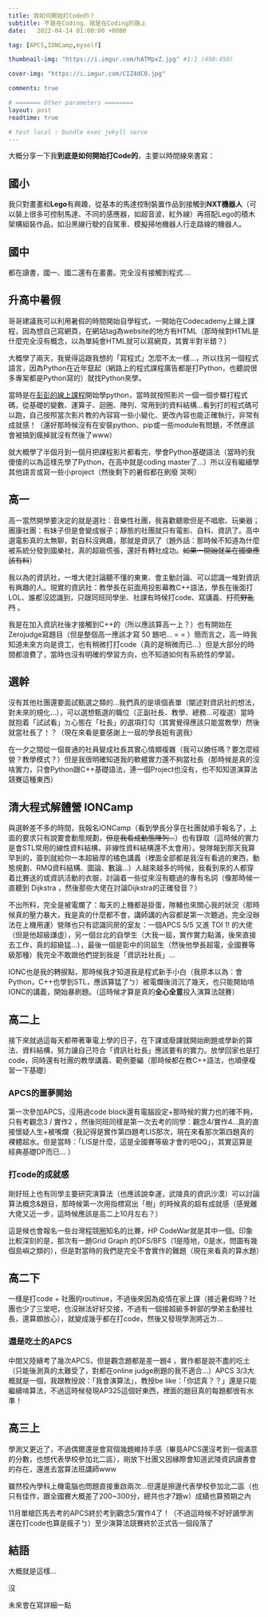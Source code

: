 ```yaml
---
title: 我如何開始打Code的？
subtitle: 不是在Coding，就是在Coding的路上
date:   2022-04-14 01:00:00 +0800

tag: [APCS,IONCamp,myself]

thumbnail-img: "https://i.imgur.com/hATMpxZ.jpg" #1:1 (450:450)

cover-img: "https://i.imgur.com/CIZ4dC0.jpg"

comments: true

# ======= Other parameters ========
layout: post
readtime: true

# test local : bundle exec jekyll serve
---
```


大概分享一下我**到底是如何開始打Code的**，主要以時間線來書寫：

## 國小

我只對畫畫和**Lego**有興趣，從基本的馬達控制裝置作品到接觸到**NXT機器人**（可以裝上很多可控制馬達、不同的感應器，如超音波、紅外線）再搭配Lego的積木架構組裝作品，如沿黑線行駛的自駕車、模擬掃地機器人行走路線的機器人。

## 國中

都在讀書，國一、國二還有在畫畫。完全沒有接觸到程式....

## 升高中暑假

哥哥建議我可以利用暑假的時間開始自學程式，一開始在Codecademy上線上課程，因為想自己寫網頁，在網站tag為website的地方有HTML（那時候對HTML是什麼完全沒有概念，以為單純會HTML就可以寫網頁，其實半對半錯？）

大概學了兩天，我覺得這跟我想的「寫程式」怎麼不太一樣...，所以找另一個程式語言，因為Python在近年竄起（網路上的程式課程廣告都是打Python，也聽說很多專案都是Python寫的）就找Python來學。

當時是在[彭彭的線上課程](https://www.youtube.com/watch?v=wqRlKVRUV_k)開始學python，當時就按照影片一個一個步驟打程式碼，從基礎的變數、運算子、迴圈、陣列、常用到的資料結構...看到打的程式碼可以跑，自己按照當次影片教的內容寫一些小變化、更改內容也能正確執行，非常有成就感！（還好那時候沒有在安裝python、pip或一些module有問題，不然應該會被搞到瘋掉就沒有然後了www）

就大概學了半個月到一個月把課程影片都看完，學會Python基礎語法（當時的我傻傻的以為這樣先學了Python，在高中就是coding master了...）所以沒有繼續學其他語言或寫一些小project（然後剩下的暑假都在刷廢 哭啊）

## 高一

高一當然開學要決定的就是選社：音樂性社團，我喜歡聽歌但是不唱歌、玩樂器；團康社團：有妹子但是會變成猴子；靜態的社團就只有電影、自科、資訊了。高中選電影真的太無聊，對自科沒興趣，那就是資訊了（題外話：那時候不知道為什麼被系統分發到國樂社，真的超級慌張，還好有轉社成功。~~如果一開始就呆在國樂應該有料~~）

我以為的資訊社，一堆大佬討論聽不懂的東東、會主動討論、可以認識一堆對資訊有興趣的人。現實的資訊社：教學長在前面用投影幕教C++語法，學長在後面打LOL、誰都沒認識到，只跟同班同學坐、社課有時候打code、寫講義、~~打荒野亂鬥~~ 。

我是在加入資訊社後才接觸到C++的（所以應該算高一上？）也有開始在Zerojudge寫題目（但是整個高一應該才寫 50 題吧... = = ）簡而言之，高一時我知道未來方向是資工，也有稍微打打code（真的是稍微而已...）但是大部分的時間都浪費了，當時也沒有明確的學習方向，也不知道如何有系統性的學習。

## 選幹

沒有其他社團還要面試甄選之類的...我們真的是填個表單（闡述對資訊社的想法，對未來的規化...），可以選想甄選的職位（正副社長、教學、總務...可複選）當時就抱着「試試看」ㄉ心態在「社長」的選項打勾（其實覺得應該只能當教學）然後就當社長了！？（現在來看是要感謝上一屆的學長姐有選我）

在一夕之間從一個普通的社員變成社長其實心情頗複雜（我可以勝任嗎？要怎麼經營？教學模式？）但是我很明確知道我的軟體實力還不夠當社長（那時候是真的沒啥實力，只會Python跟C++基礎語法，連一個Project也沒有，也不知知道演算法競賽這種東西）

## 清大程式解體營 IONCamp

與選幹差不多的時間，我報名IONCamp（看到學長分享在社團就順手報名了，上面的要求只有說要會動態規劃，~~但是我看成動態陣列...~~）也有錄取（這時候的實力是會STL常用的線性資料結構，非線性資料結構還不太會用）。營隊報到那天我算早到的，簽到就給你一本超級厚的橘色講義（裡面全部都是我沒有看過的東西，動態規劃、RMQ資料結構、圖論、數論...）人越來越多的時候，我看到來的人都穿着比賽送的或資訊活動的衣服，討論着一些從來沒有聽過的專有名詞（像那時候一直聽到 Dijkstra ，然後那些大佬在討論Dijkstra的正確發音？）

不出所料，完全是被電爛了：每天的上機都是掛蛋，隊輔也來關心我的狀況（那時候真的壓力暴大，我是真的什麼都不會，講師講的內容都是第一次聽過，完全沒辦法在上機用運）營隊也只有認識同房的室友：一個APCS 5/5 又進 TOI 1! 的大佬（但是他超級謙虛），另一個台北的自學生（大我一屆，實作實力點滿，後來直接去工作，真的超級猛...），最後一個是彰中的同屆生（然後他學長超電，全國賽等級那種）我完全不敢跟他們提到我是「資訊社社長」...

IONC也是我的轉捩點，那時候我才知道我是程式新手小白（我原本以為：會Python，C++也學到STL，應該算猛了ㄅ）被電爛後消沉了幾天，也只能開始啃IONC的講義，開始暴刷題。（這時候才算是真的**全心全意**投入演算法競賽）

## 高二上

接下來就過這每天都帶著筆電上學的日子，在下課或廢課就開始刷題或學新的算法、資料結構，努力讓自己符合「資訊社社長」應該要有的實力。放學回家也是打code，同時還有社團的教學講義、範例要編（那時候都在教C++語法，也順便複習一下基礎） 

### APCS的噩夢開始

第一次參加APCS，沒用過code block還有電腦設定+那時候的實力也的確不夠，只有考觀念3 / 實作2 ，然後同班同樣是第一次去考的同學：觀念4/實作4...真的直接懷疑人生+被嘴爛（我記得是實作第四題考LIS那次，現在來看那次第四題真的裸體超水。但是當時：「LIS是什麼，這是全國賽等級才會的吧QQ」，其實這算是經典基礎DP而已... ）

### 打code的成就感

剛好班上也有同學主要研究演算法（也應該說幸運，武陵真的資訊沙漠）可以討論算法概念&題目，那時候第一次用指標寫出「樹」的時候真的超有成就感（感覺離大佬又近一步，這時候應該是高二上10月左右？）

這是候也會報名一些台灣程競圈知名的比賽，HP CodeWar就是其中一個。印象比較深刻的是，那次有一題Grid Graph 的DFS/BFS（1是陸地，0是水，問圖有幾個島嶼之類的），但是對當時的我們是完全不會實作的難題（現在來看真的算水題）

## 高二下

一樣是打code + 社團的routinue，不過後來因為疫情在家上課（接近暑假時？社團也少了三堂吧，也沒辦法好好交接，不過有一個接超級多幹部的學弟主動接社長，還算頗放心），就變成幾乎都在打code，然後又發現學測將近ㄌ...

### 還是吃土的APCS

中間又陸續考了幾次APCS，但是觀念題都是差一題4 ，實作都是說不盡的吃土（只能後測真的太難受了，對都在online judge刷題的我不適合...）APCS 3/3大概就是一個，我跟教授說：「我會演算法」，教授be like：「你認真？？」還是只能繼續啃算法，不過這時候發現AP325這個好東西，裡面的題目真的每題都很有水準！

## 高三上

學測又更近了，不過偶爾還是會寫個幾題維持手感（畢竟APCS還沒考到一個滿意的分數，也想代表學校參加北二區），剛放下社團又因緣際會知道武陵資訊讀書會的存在，還進去當算法班講師www

雖然校內學科上機電腦也問題直接重啟兩次...但還是擦邊代表學校參加北二區（也只有佳作，跟全國賽大概差了200~300分，總共也才7題w）成績也算預期之內

11月單槍匹馬去考的APCS終於考到觀念5/實作4了！（不過這時候不好好讀學測還在打code也算是瘋子ㄅ）至少演算法競賽終於正式告一個段落了

## 結語

大概就是這樣...

沒

未來會在寫詳細一點
